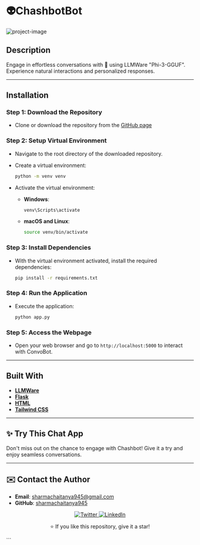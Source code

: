 

# 👽ChashbotBot

![project-image](https://socialify.git.ci/sharmachaitanya945/chashbot/image?description=1&descriptionEditable=AI%20chashbot%20&font=Rokkitt&language=1&name=1&owner=1&pattern=Formal%20Invitation&theme=Dark)

## Description

Engage in effortless conversations with 🤖 using LLMWare "Phi-3-GGUF". Experience natural interactions and personalized responses.

---

## Installation

### Step 1: Download the Repository

- Clone or download the repository from the [GitHub page](https://github.com/sharmachaitanya945/chashbot)

### Step 2: Setup Virtual Environment

- Navigate to the root directory of the downloaded repository.
- Create a virtual environment:

  ```bash
  python -m venv venv
  ```

- Activate the virtual environment:
  - **Windows**:

    ```bash
    venv\Scripts\activate
    ```

  - **macOS and Linux**:

    ```bash
    source venv/bin/activate
    ```

### Step 3: Install Dependencies

- With the virtual environment activated, install the required dependencies:

  ```bash
  pip install -r requirements.txt
  ```

### Step 4: Run the Application

- Execute the application:

  ```bash
  python app.py
  ```

### Step 5: Access the Webpage

- Open your web browser and go to `http://localhost:5000` to interact with ConvoBot.

---

## Built With

- **[LLMWare](https://github.com/llmware-ai/llmware)**
- **[Flask](https://flask.palletsprojects.com/)**
- **[HTML](https://developer.mozilla.org/en-US/docs/Web/HTML)**
- **[Tailwind CSS](https://tailwindcss.com/)**

---

## ✨ Try This Chat App

Don't miss out on the chance to engage with Chashbot! Give it a try and enjoy seamless conversations.

---

## ✉️ Contact the Author

- **Email**: [sharmachaitanya945@gmail.com](mailto:sharmachaitanya945@gmail.com)
- **GitHub**: [sharmachaitanya945](https://github.com/sharmachaitanya945)

<p align="center">
  <a href="https://twitter.com/chaitanyatweetx" target="_blank">
    <img src="https://img.shields.io/badge/Twitter/X-000000?style=for-the-badge&logo=x&logoColor=white" alt="Twitter"/>
  </a>
  <a href="https://www.linkedin.com/in/sharmachaitanya945/" target="_blank">
    <img src="https://img.shields.io/badge/LinkedIn-0077B5?style=for-the-badge&logo=linkedin&logoColor=white" alt="LinkedIn"/>
  </a>
</p>

<p align="center">
  ⭐ If you like this repository, give it a star!
</p>
```

